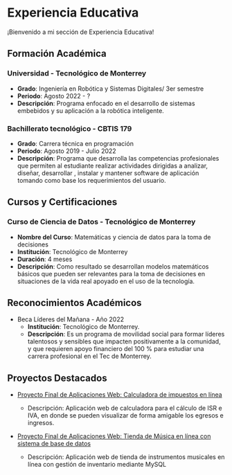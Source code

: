 # Experiencia Educativa

¡Bienvenido a mi sección de Experiencia Educativa!

## Formación Académica

### Universidad - Tecnológico de Monterrey
- **Grado**: Ingeniería en Robótica y Sistemas Digitales/ 3er semestre
- **Periodo**: Agosto 2022 - ?
- **Descripción**: Programa enfocado en el desarrollo de sistemas embebidos y su aplicación a la robótica inteligente.

###  Bachillerato tecnológico - CBTIS 179
- **Grado**: Carrera técnica en programación
- **Periodo**: Agosto 2019 - Julio 2022
- **Descripción**: Programa que desarrolla las competencias profesionales que permiten al estudiante realizar actividades dirigidas a analizar, diseñar, desarrollar , instalar y mantener software de aplicación tomando como base los requerimientos del usuario.

## Cursos y Certificaciones

### Curso de Ciencia de Datos - Tecnológico de Monterrey
- **Nombre del Curso**: Matemáticas y ciencia de datos para la toma de decisiones
- **Institución**: Tecnológico de Monterrey
- **Duración**: 4 meses
- **Descripción**: Como resultado se desarrollan modelos matemáticos básicos que pueden ser relevantes para la toma de decisiones en situaciones de la vida real apoyado en el uso de la tecnología.

## Reconocimientos Académicos

- Beca Líderes del Mañana - Año 2022
  - **Institución**: Tecnológico de Monterrey.
  - **Descripción**: Es un programa de movilidad social para formar líderes talentosos y sensibles que impacten positivamente a la comunidad, y que requieren apoyo financiero del 100 % para estudiar una carrera profesional en el Tec de Monterrey.

## Proyectos Destacados

- [Proyecto Final de Aplicaciones Web: Calculadora de impuestos en línea](https://github.com/alexaMcFly/Portafolio/tree/main/Proyectos%20destacados/Calcualdora%20de%20impuestos/impuestos/P%C3%A1gina%20de%20inicio)
  - Descripción: Aplicación web de calculadora para el cálculo de ISR  e IVA, en donde se pueden visualizar de forma amigable los egresos e ingresos.
 
- [Proyecto Final de Aplicaciones Web: Tienda de Música en línea con sistema de base de datos](https://github.com/alexaMcFly/Portafolio/tree/main/Proyectos%20destacados/tiendaMusica)
  - Descripción: Aplicación web de tienda de instrumentos musicales en línea con gestión de inventario mediante MySQL
